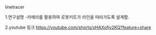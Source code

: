 linetracer

1.연구설명
-카메라를 활용하여 로봇키트가 라인을 따라가도록 설계함.

2.youtube 링크
https://youtube.com/shorts/xHAXofjy2KQ?feature=share
